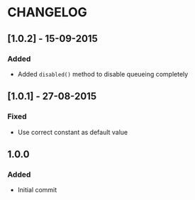 # CHANGELOG

## [1.0.2] - 15-09-2015

### Added

- Added `disabled()` method to disable queueing completely

## [1.0.1] - 27-08-2015

### Fixed
- Use correct constant as default value

## 1.0.0

### Added
- Initial commit
